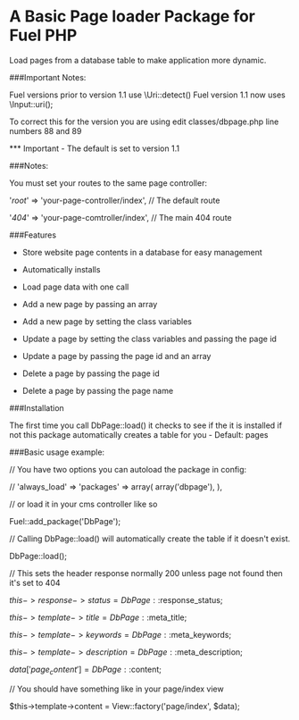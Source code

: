 # A Basic Page loader Package for Fuel PHP

Load pages from a database table to make application more dynamic.

###Important Notes:

Fuel versions prior to version 1.1 use \Uri::detect()
Fuel version 1.1 now uses \Input::uri();

To correct this for the version you are using edit classes/dbpage.php line numbers 88 and 89

*** Important - The default is set to version 1.1

###Notes:

You must set your routes to the same page controller:

'_root_' => 'your-page-controller/index', // The default route

'_404_' => 'your-page-comtroller/index',  // The main 404 route


###Features

* Store website page contents in a database for easy management

* Automatically installs

* Load page data with one call

* Add a new page by passing an array

* Add a new page by setting the class variables

* Update a page by setting the class variables and passing the page id

* Update a page by passing the page id and an array

* Delete a page by passing the page id

* Delete a page by passing the page name


###Installation

The first time you call DbPage::load() it checks to see if the it is installed if not this package automatically creates a table for you - Default: pages


###Basic usage example:

// You have two options you can autoload the package in config:

// 'always_load'	=> 'packages'	=> array( array('dbpage'), ),

// or load it in your cms controller like so

Fuel::add_package('DbPage');

// Calling DbPage::load() will automatically create the table if it doesn't exist.

DbPage::load();

// This sets the header response normally 200 unless page not found then it's set to 404

$this->response->status = DbPage::$response_status;

$this->template->title = DbPage::$meta_title;

$this->template->keywords = DbPage::$meta_keywords;

$this->template->description = DbPage::$meta_description;

$data['page_content'] = DbPage::$content;

// You should have something like <?php echo html_entity_decode($page_content)."\n"; ?> in your page/index view

$this->template->content = View::factory('page/index', $data);